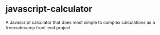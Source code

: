 # javascript-calculator
A Javascript calculator that does most simple to complex calculations as a freecodecamp front-end project
